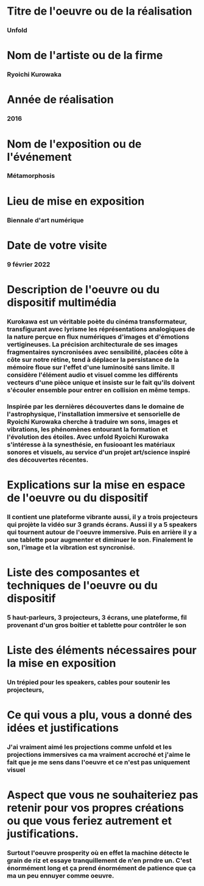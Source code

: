 # Titre de l'oeuvre ou de la réalisation
### Unfold

# Nom de l'artiste ou de la firme
### Ryoichi Kurowaka

# Année de réalisation
### 2016

# Nom de l'exposition ou de l'événement
### Métamorphosis

# Lieu de mise en exposition
### Biennale d'art numérique

# Date de votre visite
### 9 février 2022

# Description de l'oeuvre ou du dispositif multimédia 
### Kurokawa est un véritable poète du cinéma transformateur, transfigurant avec lyrisme les réprésentations analogiques de la nature perçue en flux numériques d'images et d'émotions vertigineuses. La précision architecturale de ses images fragmentaires syncronisées avec sensibilité, placées côte à côte sur notre rétine, tend à déplacer la persistance de la mémoire floue sur l'effet d'une luminosité sans limite. Il considère l'élément audio et visuel comme les différents vecteurs d'une pièce unique et insiste sur le fait qu'ils doivent s'écouler ensemble pour entrer en collision en même temps.
### Inspirée par les dernières découvertes dans le domaine de l'astrophysique, l'installation immersive et sensorielle de Ryoichi Kurowaka cherche à traduire wn sons, images et vibrations, les phénomènes entourant la formation et l'évolution des étoiles. Avec unfold Ryoichi Kurowaka s'intéresse à la synesthésie, en fusiooant les matériaux sonores et visuels, au service d'un projet art/science inspiré des découvertes récentes.

# Explications sur la mise en espace de l'oeuvre ou du dispositif
### Il contient une plateforme vibrante aussi, il y a trois projecteurs qui projète la vidéo sur 3 grands écrans. Aussi il y a 5 speakers qui tournent autour de l'oeuvre immersive. Puis en arrière il y a une tablette pour augmenter et diminuer le son. Finalement le son, l'image et la vibration est syncronisé.

#  Liste des composantes et techniques de l'oeuvre ou du dispositif 
### 5 haut-parleurs, 3 projecteurs, 3 écrans, une plateforme, fil provenant d'un gros boitier et tablette pour contrôler le son 

# Liste des éléments nécessaires pour la mise en exposition
### Un trépied pour les speakers, cables pour soutenir les projecteurs,

# Ce qui vous a plu, vous a donné des idées et justifications
### J'ai vraiment aimé les projections comme unfold et les projections immersives ca ma vraiment accroché et j'aime le fait que je me sens dans l'oeuvre et ce n'est pas uniquement visuel

# Aspect que vous ne souhaiteriez pas retenir pour vos propres créations ou que vous feriez autrement et justifications.
### Surtout l'oeuvre prosperity où en effet la machine détecte le grain de riz et essaye tranquillement de n'en prndre un. C'est énormément long et ça prend énormément de patience que ça ma un peu ennuyer comme oeuvre.

